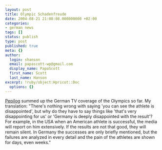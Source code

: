 ```yaml
---
layout: post
title: Olympic Schadenfreude
date: 2004-08-21 21:08:08.000000000 +02:00
categories:
- german news
tags: []
status: publish
type: post
published: true
meta: {}
author:
  login: shanson
  email: papascott-wp@gmail.com
  display_name: PapaScott
  first_name: Scott
  last_name: Hanson
excerpt: !ruby/object:Hpricot::Doc
  options: {}
---
```

<p><a href="http://www.pepilog.de/artikel/olympia-presswurst.htm" title="Olympia-Presswurst - Pepilog">Pepilog</a> summed up the German TV coverage of the Olympics so far. My translation: "There's nothing wrong with saying 'you can see the athlete is disappointed', but why do they have to say things like 'that's very disappointing for us' or 'Germany is deeply disappointed with the result'? For example, in the USA when an American athlete is successful, the media will report on him extensively. If the results are not that good, they will remain silent. In Germany the successes are only briefly mentioned, but the failures are analyzed in every detail and the pain of the athletes are shown for days, even weeks."</p>
